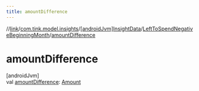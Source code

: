 ```yaml
---
title: amountDifference
---
```

//[link](../../../../index.html)/[com.tink.model.insights](../../index.html)/[[androidJvm]InsightData](../index.html)/[LeftToSpendNegativeBeginningMonth](index.html)/[amountDifference](amount-difference.html)



# amountDifference



[androidJvm]\
val [amountDifference](amount-difference.html): [Amount](../../../com.tink.model.misc/[android-jvm]-amount/index.html)




